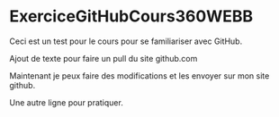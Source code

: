 # ExerciceGitHubCours360WEBB
Ceci est un test pour le cours pour se familiariser avec GitHub.

Ajout de texte pour faire un pull du site github.com

Maintenant je peux faire des modifications et les envoyer sur mon site github.

Une autre ligne pour pratiquer.
